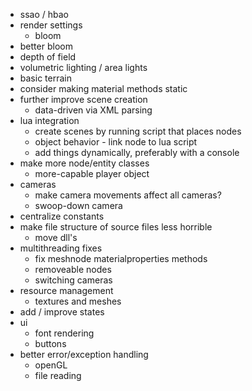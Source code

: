 * ssao / hbao
* render settings
	* bloom
* better bloom
* depth of field
* volumetric lighting / area lights
* basic terrain
* consider making material methods static
* further improve scene creation
	* data-driven via XML parsing
* lua integration
	* create scenes by running script that places nodes
	* object behavior - link node to lua script
	* add things dynamically, preferably with a console
* make more node/entity classes
	* more-capable player object
* cameras
	* make camera movements affect all cameras?
	* swoop-down camera
* centralize constants
* make file structure of source files less horrible
	* move dll's
* multithreading fixes
	* fix meshnode materialproperties methods
	* removeable nodes
	* switching cameras
* resource management
	* textures and meshes
* add / improve states
* ui
	* font rendering
	* buttons
* better error/exception handling
	* openGL
	* file reading